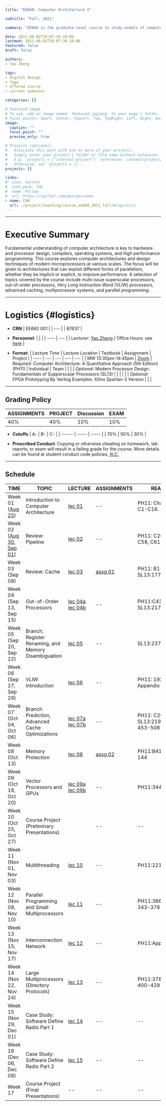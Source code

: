 ```yaml
---
title: "EE660: Computer Architecture I"

subtitle: "Fall, 2021"

summary: "EE660 is the graduate-level course to study models of computation, high-performance processors, pipelined machines, RISC processors, VLIW, superscalar and fine-grain parallel machines."

date: 2021-08-02T10:07:39-10:00
lastmod: 2021-08-02T10:07:39-10:00
featured: false
draft: false

authors:
- Yao Zheng

tags:
- digital design
- fpga
- offered course
- current semester

categories: []

# Featured image
# To use, add an image named `featured.jpg/png` to your page's folder.
# Focal points: Smart, Center, TopLeft, Top, TopRight, Left, Right, BottomLeft, Bottom, BottomRight.
image:
  caption: ""
  focal_point: ""
  preview_only: true

# Projects (optional).
#   Associate this post with one or more of your projects.
#   Simply enter your project's folder or file name without extension.
#   E.g. `projects = ["internal-project"]` references `content/project/deep-learning/index.md`.
#   Otherwise, set `projects = []`.
projects: []

links:
#- icon: twitter
#  icon_pack: fab
#  name: Follow
#  url: https://twitter.com/georgecushen
- name: CRN
  url: ./project/teaching/course_ee660_2021_fall/#logistics
---
```


***
# Executive Summary
Fundamental understanding of computer architecture is key to hardware and processor design, compilers, operating systems, and high performance programming. This course explores computer architectures and design techniques of modern microprocessors at various scales. The focus will be given to architectures that can exploit different forms of parallelism, whether they be implicit or explicit, to improve performance. A selection of topics covered by the course include multi-issue superscalar processors, out-of-order processors, Very Long Instruction Word (VLIW) processors, advanced caching, multiprocessor systems, and parallel programming.
***

# Logistics {#logistics}
- **CRN**
| EE660 001 |
| ---   |
| 87637 |

- **Personnel**:
|                                                    |                                             |
| ----                                               | ---                                         |
| Lecturer: [Yao Zheng](mailto:yao.zheng@hawaii.edu) | Office Hours: see [here](../../../#contact) |

- **Format**:
| Lecture Time      | Lecture Location                             | Textbook                                                                            | Assignment | Project |
| ----               | ---                                         | ---                                                                                 | ---        | ---     |
| MW 13:30pm-14:45pm | [Zoom](https://hawaii.zoom.us/j/5764842348) | *Required*: Computer Architecture: A Quantitative Approach (5th Edition) (PH11)     | Individual | Team    |
|                    |                                             | *Optional*: Modern Processor Design: Fundamentals of Supperscalar Processors (SL13) |            |         |
|                    |                                             | *Optional*: FPGA Prototyping By Verilog Examples: Xilinx Spartan-3 Version          |            |         |

***
## Grading Policy
| ASSIGNMENTS | PROJECT | Discussion   | EXAM           |
| ----------  | ------  | ------------ | -------------- |
| 40%         | 40%     | 10%          | 10%            |

- **Cutoffs**
| A-     | B-    | C-    |
| ------ | ----- | ----- |
| 70%    | 50%   | 30%   |

- **Proscribed Conduct**: Copying or otherwise cheating on homework, lab reports, or exam will result in a failing grade for the course. More details can be found at student conduct code policies, [III.C.](http://studentaffairs.manoa.hawaii.edu/policies/conduct_code/proscribed_conduct.php)

***
## Schedule

| TIME                                                                 | TOPIC                                                  | LECTURE                                         | ASSIGNMENTS            | READING                                |
| ---------                                                            | ------------------------------------------------------ | ----------------------------------------------- | ---------------------- | -------------------------------------- |
| Week 01 ([Aug 25][recording 0825 url])                               | Introduction to Computer Architecture                  | [lec 01][lec 01 url]                            | --                     | PH11: Chapter 1, C1-C16.               |
| Week 02 ([Aug 30][recording 0830 url], [Sep 01][recording 0901 url]) | Review: Pipeline                                       | [lec 02][lec 02 url]                            | --                     | PH11: C26, C30-C58, C61-C81.           |
| Week 03 (Sep 08)                                                     | Review: Cache                                          | [lec 03][lec 03 url]                            | [assg 01][lab 01 url]  | PH11: B1-B40, SL13:177-209.            |
| Week 04 (Sep 13, Sep 15)                                             | Out-of-Order Processors                                | [lec 04a][lec 04a url] [lec 04b][lec 04b url]   | --                     | PH11:C43-C61, SL13:217-236.            |
| Week 05 (Sep 20, Sep 22)                                             | Branch, Register Renaming, and Memory Disambiguation   | [lec 05][lec 05 url]                            | --                     | SL13:237-273.                          |
| Week 06 (Sep 27, Sep 29)                                             | VLIW Introduction                                      | [lec 06][lec 06 url]                            | --                     | PH11: 192-196, Appendix H              |
| Week 07 (Oct 04, Oct 06)                                             | Branch Prediction, Advanced Cache Optimizations        | [lec 07a][lec 07a url] [lec 07b][lec 07b url]   | --                     | PH11: C26-C30, SL13:219-237, 453-508   |
| Week 08 (Oct 13)                                                     | Memory Protection                                      | [lec 08][lec 08 url]                            | [assg 02][lab 02 url]  | PH11:B41,B67,105-144                   |
| Week 09 (Oct 18, Oct 20)                                             | Vector Processors and GPUs                             | [lec 09a][lec 09a url] [lec 09b][lec 09b url]   | --                     | PH11:344-412                           |
| Week 10 (Oct 25, Oct 27)                                             | Course Project (Preliminary Presentations)             |                                                 | --                     | --                                     |
| Week 11 (Nov 01, Nov 03)                                             | Multithreading                                         | [lec 10][lec 10 url]                            | --                     | PH11:221-259                           |
| Week 12 (Nov 08, Nov 10)                                             | Parallel Programming and Small Multiprocessors         | [lec 11][lec 11 url]                            | --                     | PH11:386-400, 343-378                  |
| Week 13 (Nov 15, Nov 17)                                             | Interconnection Network                                | [lec 12][lec 12 url]                            | --                     | PH11:Appendix F                        |
| Week 14 (Nov 22, Nov 24)                                             | Large Multiprocessors (Directory Protocols)            | [lec 13][lec 13 url]                            | --                     | PH11:378-386, 400-429                  |
| Week 15 (Nov 29, Dec 01)                                             | Case Study: Software Define Radio Part 1               | [lec 14][lec 14 url]                            | --                     | --                                     |
| Week 16 (Dec 06, Dec 08)                                             | Case Study: Software Define Radio Part 2               | [lec 15][lec 15 url]                            | --                     | --                                     |
| Week 17                                                              | Course Project (Final Presentations)                   | --                                              | --                     | --                                     |

[recording urls]: # (recording urls)
[recording 0825 url]: https://youtu.be/mWXFyRLh4P8
[recording 0830 url]: https://youtu.be/cLpoRqQgGaY
[recording 0901 url]: https://youtu.be/j_hOQ5RBcsU

[lec urls]: # (lec urls)
[lec 01 url]: https://s3-us-west-2.amazonaws.com/gustybear-websites/course_ee660_2021_fall/slides/ee660_2021_fall_materials_week_01_slides.pdf
[lec 02 url]: https://s3-us-west-2.amazonaws.com/gustybear-websites/course_ee660_2021_fall/slides/ee660_2021_fall_materials_week_02_slides.pdf
[lec 03 url]: https://s3-us-west-2.amazonaws.com/gustybear-websites/course_ee660_2021_fall/slides/ee660_2021_fall_materials_week_03_slides.pdf
[lec 04a url]: https://s3-us-west-2.amazonaws.com/gustybear-websites/course_ee660_2021_fall/slides/ee660_2021_fall_materials_week_04_slides_a.pdf
[lec 04b url]: https://s3-us-west-2.amazonaws.com/gustybear-websites/course_ee660_2021_fall/slides/ee660_2021_fall_materials_week_04_slides_b.pdf
[lec 05 url]: https://s3-us-west-2.amazonaws.com/gustybear-websites/course_ee660_2021_fall/slides/ee660_2021_fall_materials_week_05_slides.pdf
[lec 06 url]: https://s3-us-west-2.amazonaws.com/gustybear-websites/course_ee660_2021_fall/slides/ee660_2021_fall_materials_week_06_slides.pdf
[lec 07a url]: https://s3-us-west-2.amazonaws.com/gustybear-websites/course_ee660_2021_fall/slides/ee660_2021_fall_materials_week_07_slides_a.pdf
[lec 07b url]: https://s3-us-west-2.amazonaws.com/gustybear-websites/course_ee660_2021_fall/slides/ee660_2021_fall_materials_week_07_slides_b.pdf
[lec 08 url]: https://s3-us-west-2.amazonaws.com/gustybear-websites/course_ee660_2021_fall/slides/ee660_2021_fall_materials_week_08_slides.pdf
[lec 09a url]: https://s3-us-west-2.amazonaws.com/gustybear-websites/course_ee660_2021_fall/slides/ee660_2021_fall_materials_week_09_slides_a.pdf
[lec 09b url]: https://s3-us-west-2.amazonaws.com/gustybear-websites/course_ee660_2021_fall/slides/ee660_2021_fall_materials_week_09_slides_b.pdf
[lec 10 url]: https://s3-us-west-2.amazonaws.com/gustybear-websites/course_ee660_2021_fall/slides/ee660_2021_fall_materials_week_11_slides.pdf
[lec 11 url]: https://s3-us-west-2.amazonaws.com/gustybear-websites/course_ee660_2021_fall/slides/ee660_2021_fall_materials_week_12_slides.pdf
[lec 12 url]: https://s3-us-west-2.amazonaws.com/gustybear-websites/course_ee660_2021_fall/slides/ee660_2021_fall_materials_week_13_slides.pdf
[lec 13 url]: https://s3-us-west-2.amazonaws.com/gustybear-websites/course_ee660_2021_fall/slides/ee660_2021_fall_materials_week_14_slides.pdf
[lec 14 url]: https://s3-us-west-2.amazonaws.com/gustybear-websites/course_ee660_2021_fall/slides/ee660_2021_fall_materials_week_15_slides_a.pdf
[lec 15 url]: https://s3-us-west-2.amazonaws.com/gustybear-websites/course_ee660_2021_fall/slides/ee660_2021_fall_materials_week_15_slides_b.pdf

[lab urls]: # (lab urls)
[lab 01 url]: ./laboratories/01/
[lab 02 url]: ./laboratories/02/
[lab 03 url]: # (tbd)

